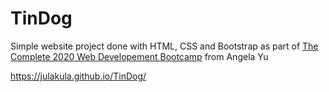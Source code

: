 # TinDog

Simple website project done with  HTML, CSS and Bootstrap as part of [The Complete 2020 Web Developement Bootcamp](https://www.udemy.com/course/the-complete-web-development-bootcamp/) from Angela Yu

https://julakula.github.io/TinDog/
